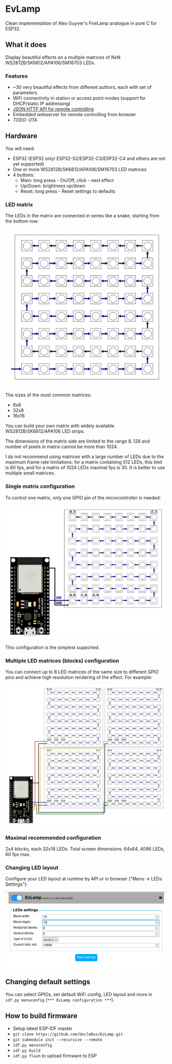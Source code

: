 # EvLamp

Clean implementation of Alex Guyver's FireLamp analogue in pure C for ESP32.

## What it does

Display beautiful effects on a multiple matrices of NxN WS2812B/SK6812/APA106/SM16703 LEDs.

### Features

- ~30 very beautiful effects from different authors, each with set of parameters
- WiFi connectivity in station or access point modes (support for DHCP/static IP addressing)
- [JSON HTTP API for remote controlling](API.md)
- Embedded webserver for remote controlling from browser
- *TODO: OTA*

## Hardware

You will need:

- ESP32 (ESP32 only! ESP32-S2/ESP32-C3/ESP32-C4 and others are not yet supported)
- One or more WS2812B/SK6812/APA106/SM16703 LED matrices
- 4 buttons:
	- Main: long press - On/Off, click - next effect
	- Up/Down: brightness up/down
	- Reset: long press - Reset settings to defaults

### LED matrix

The LEDs in the matrix are connected in series like a snake, starting from the bottom row:

![8x8 matrix](images/8x8_matrix.png)

The sizes of the most common matrices:
- 8x8
- 32x8
- 16x16

You can build your own matrix with widely available WS2812B/SK6812/APA106 LED strips.

The dimensions of the matrix side are limited to the range 8..128 and
number of pixels in matrix cannot be more than 1024.

I do not recommend using matrices with a large number of LEDs due to the maximum frame
rate limitations: for a matrix containing 512 LEDs, this limit is 60 fps, and for a matrix of
1024 LEDs maximal fps is 30. It is better to use multiple small matrices.

### Single matrix configuration

To control one matrix, only one GPIO pin of the microcontroller is needed:

![Single matrix](images/single_block.png)

This configuration is the simplest supported.  

### Multiple LED matrices (blocks) configuration

You can connect up to 8 LED matrices of the same size to different GPIO pins and achieve high resolution
rendering of the effect. For example:

![4 blocks configuration example](images/2x2_blocks.png)

### Maximal recommended configuration

2x4 blocks, each 32x16 LEDs.
Total screen dimensions: 64x64, 4096 LEDs, 60 fps max.

### Changing LED layout

Configure your LED layout at runtime by API or in browser ("Menu -> LEDs Settings"):

![LED layout configuration](images/led_config.png)

## Changing default settings 

You can select GPIOs, set default WiFi config, LED layout and more in `idf.py menuconfig`
(`*** EvLamp configuration ***`). 

## How to build firmware

- Setup latest ESP-IDF master
- `git clone https://github.com/UncleRus/EvLamp.git`
- `git submodule init --recursive --remote`
- `idf.py menuconfig`
- `idf.py build`
- `idf.py flash` to upload firmware to ESP
